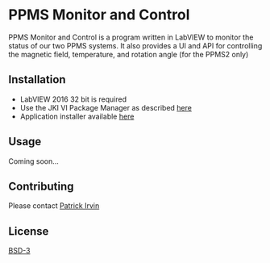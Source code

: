 # PPMS Monitor and Control

PPMS Monitor and Control is a program written in LabVIEW to monitor the status of our two PPMS systems. It also provides a UI and API for controlling the magnetic field, temperature, and rotation angle (for the PPMS2 only)

## Installation

- LabVIEW 2016 32 bit is required
- Use the JKI VI Package Manager as described [here](https://levylabpitt.github.io/)
- Application installer available [here](https://github.com/levylabpitt/PPMS-Monitor-and-Control/releases/latest)

## Usage

Coming soon...

## Contributing
Please contact [Patrick Irvin](https://github.com/ciozi137)

## License
[BSD-3](https://choosealicense.com/licenses/bsd-3-clause/)
